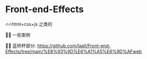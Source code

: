 # Front-end-Effects

🔥🔥html+css+js 之类的

💨💨 一些案例

👋👋 蓝桥杯部分:
https://github.com/laall/Front-end-Effects/tree/main/%E8%93%9D%E6%A1%A5%E6%9D%AFweb
